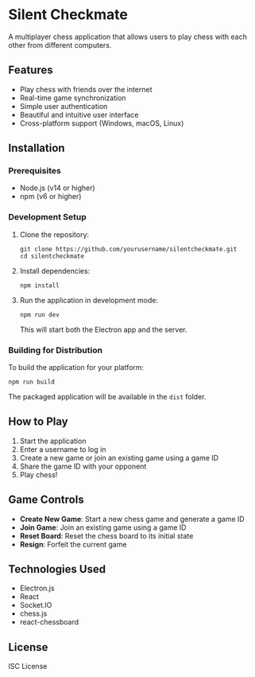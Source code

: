 # Silent Checkmate

A multiplayer chess application that allows users to play chess with each other from different computers.

## Features

- Play chess with friends over the internet
- Real-time game synchronization
- Simple user authentication
- Beautiful and intuitive user interface
- Cross-platform support (Windows, macOS, Linux)

## Installation

### Prerequisites

- Node.js (v14 or higher)
- npm (v6 or higher)

### Development Setup

1. Clone the repository:
   ```
   git clone https://github.com/yourusername/silentcheckmate.git
   cd silentcheckmate
   ```

2. Install dependencies:
   ```
   npm install
   ```

3. Run the application in development mode:
   ```
   npm run dev
   ```
   This will start both the Electron app and the server.

### Building for Distribution

To build the application for your platform:

```
npm run build
```

The packaged application will be available in the `dist` folder.

## How to Play

1. Start the application
2. Enter a username to log in
3. Create a new game or join an existing game using a game ID
4. Share the game ID with your opponent
5. Play chess!

## Game Controls

- **Create New Game**: Start a new chess game and generate a game ID
- **Join Game**: Join an existing game using a game ID
- **Reset Board**: Reset the chess board to its initial state
- **Resign**: Forfeit the current game

## Technologies Used

- Electron.js
- React
- Socket.IO
- chess.js
- react-chessboard

## License

ISC License
